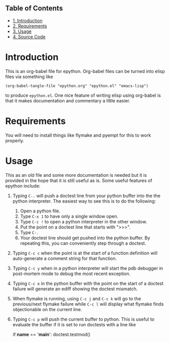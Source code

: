 <div id="table-of-contents">
<h2>Table of Contents</h2>
<div id="text-table-of-contents">
<ul>
<li><a href="#orgheadline1">1. Introduction</a></li>
<li><a href="#orgheadline2">2. Requirements</a></li>
<li><a href="#orgheadline3">3. Usage</a></li>
<li><a href="#orgheadline4">4. Source Code</a></li>
</ul>
</div>
</div>

# Introduction<a id="orgheadline1"></a>

This is an org-babel file for epython. Org-babel files can be turned
into elisp files via something like

`(org-babel-tangle-file "epython.org" "epython.el" "emacs-lisp")`

to produce `epython.el`. One nice feature of writing elisp using
org-babel is that it makes documentation and commentary a little
easier.

# Requirements<a id="orgheadline2"></a>

You will need to install things like flymake and pyempt for this to
work properly.

# Usage<a id="orgheadline3"></a>

This as an old file and some more documentation is needed but it is
provided in the hope that it is still useful as is. Some useful
features of epython include:

1.  Typing `C-.` will push a doctest line from your python buffer
    into the the python interpreter. The easiest way to see this is
    to do the following:
    1.  Open a python file.
    2.  Type `C-x 1` to have only a single window open.
    3.  Type `C-c !` to open a python interpreter in the other window.
    4.  Put the point on a doctest line that starts with ">>>".
    5.  Type `C-.`
    6.  Your doctest line should get pushed into the python buffer. By
        repeating this, you can conveniently step through a doctest.
2.  Typing `C-c c` when the point is at the start of a function
    definition will auto-generate a comment string for that function.
3.  Typing `C-c y` when in a python interpreter will start the pdb
    debugger in post-mortem mode to debug the most recent exception.
4.  Typing `C-c e` in the python buffer with the point on the start
    of a doctest failure will generate an ediff showing the doctest
    mismatch.
5.  When flymake is running, using `C-c j` and `C-c k` will go to the
    previous/next flymake failure while `C-c l` will display what
    flymake finds objectionable on the current line.
6.  Typing `C-c p` will push the current buffer to python. This is
    useful to evaluate the buffer if it is set to run doctests with
    a line like

    if __name__ == '__main__':
        doctest.testmod()
